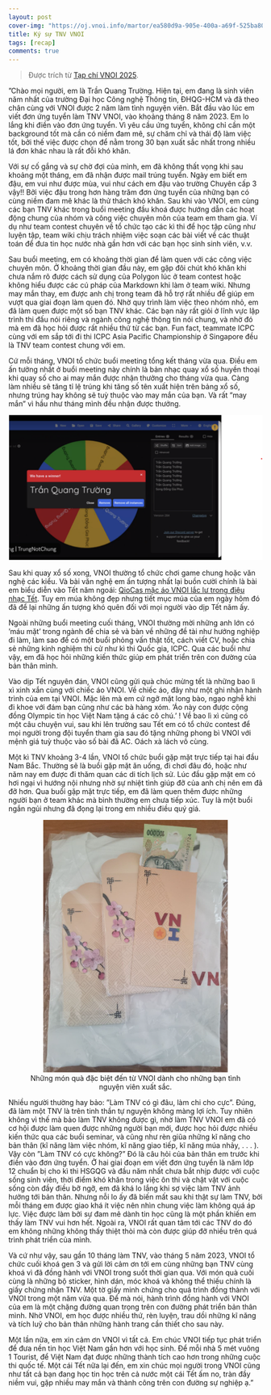 ```yaml
---
layout: post
cover-img: "https://oj.vnoi.info/martor/ea580d9a-905e-400a-a69f-525ba80f0c88.png"
title: Ký sự TNV VNOI
tags: [recap]
comments: true
---
```


> Được trích từ [Tạp chí VNOI 2025](https://drive.google.com/file/d/1pCXt4mniwHsiPEvW65ZkIpfMnaPLeqZn/view).

”Chào mọi người, em là Trần Quang Trường. Hiện tại, em đang là sinh viên năm nhất của trường Đại học Công nghệ Thông tin, ĐHQG-HCM và đã theo chân cùng với VNOI được 2 năm làm tình nguyện viên. Bắt đầu vào lúc em viết đơn ứng tuyển làm TNV VNOI, vào khoảng tháng 8 năm 2023. Em lo lắng khi điền vào đơn ứng tuyển. Vì yêu cầu ứng tuyển, không chỉ cần một background tốt mà cần có niềm đam mê, sự chăm chỉ và thái độ làm việc tốt, bởi thế việc được chọn để nằm trong 30 bạn xuất sắc nhất trong nhiều lá đơn khác nhau là rất đỗi khó khăn.

Với sự cố gắng và sự chờ đợi của mình, em đã không thất vọng khi sau khoảng một tháng, em đã nhận được mail trúng tuyển. Ngày em biết em đậu, em vui như được mùa, vui như cách em đậu vào trường Chuyên cấp 3 vậy!! Bởi việc đậu trong hơn hàng trăm đơn ứng tuyển của những bạn có cùng niềm đam mê khác là thử thách khó khăn. Sau khi vào VNOI, em cùng các bạn TNV khác trong buổi meeting đầu khoá được hướng dẫn các hoạt động chung của nhóm và công việc chuyên môn của team em tham gia. Ví dụ như team contest chuyên về tổ chức tạo các kì thi để học tập cũng như luyện tập, team wiki chịu trách nhiệm việc soạn các bài viết về các thuật toán để đưa tin học nước nhà gần hơn với các bạn học sinh sinh viên, v.v.

Sau buổi meeting, em có khoảng thời gian để làm quen với các công việc chuyên môn. Ở khoảng thời gian đầu này, em gặp đôi chút khó khăn khi chưa nắm rõ được cách sử dụng của Polygon lúc ở team contest hoặc không hiểu được các cú pháp của Markdown khi làm ở team wiki. Nhưng may mắn thay, em được anh chị trong team đã hỗ trợ rất nhiều để giúp em vượt qua giai đoạn làm quen đó. Nhờ quy trình làm việc theo nhóm nhỏ, em đã làm quen được một số bạn TNV khác. Các bạn này rất giỏi ở lĩnh vực lập trình thi đấu nói riêng và ngành công nghệ thông tin nói chung, và nhờ đó mà em đã học hỏi được rất nhiều thứ từ các bạn. Fun fact, teammate ICPC cùng với em sắp tới đi thi ICPC Asia Pacific Championship ở Singapore đều là TNV team contest chung với em.

Cứ mỗi tháng, VNOI tổ chức buổi meeting tổng kết tháng vừa qua. Điều em ấn tưởng nhất ở buổi meeting này chính là bản nhạc quay xổ số huyền thoại khi quay số cho ai may mắn được nhận thưởng cho tháng vừa qua. Càng làm nhiều sẽ tăng tỉ lệ trúng khi tăng số tên xuất hiện trên bảng xổ số, nhưng trúng hay không sẽ tuỳ thuộc vào may mắn của bạn. Và rất ”may mắn” vì hầu như tháng mình đều nhận được thưởng.

<p align="center">
  <img src="../assets/img/tnv-vnoi/gacha.png" alt="Image description">

</p>

Sau khi quay xổ số xong, VNOI thường tổ chức chơi game chung hoặc văn nghệ các kiểu. Và bài văn nghệ em ấn tượng nhất lại buồn cười chính là bài em biểu diễn vào Tết năm ngoái: [QioCas mặc áo VNOI lắc lư trong điệu nhạc Tết](https://www.youtube.com/watch?v=ImGf6zX7e2o). Tuy em múa không đẹp nhưng tiết mục múa của em ngày hôm đó đã để lại những ấn tượng khó quên đối với mọi người vào dịp Tết năm ấy.

Ngoài những buổi meeting cuối tháng, VNOI thường mời những anh lớn có ’máu mặt’ trong ngành để chia sẻ và bàn về những đề tài như hướng nghiệp đi làm, làm sao để có một buổi phỏng vấn thật tốt, cách viết CV, hoặc chia sẻ những kinh nghiệm thi cử như kì thi Quốc gia, ICPC. Qua các buổi như vậy, em đã học hỏi những kiến thức giúp em phát triển trên con đường của bản thân mình.

Vào dịp Tết nguyên đán, VNOI cũng gửi quà chúc mừng tết là những bao lì xì xinh xắn cùng với chiếc áo VNOI. Về chiếc áo, đây như một ghi nhận hành trình của em tại VNOI. Mặc lên mà em cứ ngỡ mặt long bào, ngạo nghễ khi đi khoe với đám bạn cũng như các bà hàng xóm. ’Áo này con được cộng đồng Olympic tin học Việt Nam tặng á các cô chú.’ ! Về bao lì xì cũng có một câu chuyện vui, sau khi lên trường sau Tết em có tổ chức contest để mọi người trong đội tuyển tham gia sau đó tặng những phong bì VNOI với mệnh giá tuỳ thuộc vào số bài đã AC. Oách xà lách vô cùng.

Một kì TNV khoảng 3-4 lần, VNOI tổ chức buổi gặp mặt trực tiếp tại hai đầu Nam Bắc. Thường sẽ là buổi gặp mặt ăn uống, đi chơi đâu đó, hoặc như năm nay em được đi thăm quan các di tích lịch sử. Lúc đầu gặp mặt em có hơi ngại vì hướng nội nhưng nhờ sự nhiệt tình giúp đỡ của anh chị nên em đã đỡ hơn. Qua buổi gặp mặt trực tiếp, em đã làm quen thêm được những người bạn ở team khác mà bình thường em chưa tiếp xúc. Tuy là một buổi ngắn ngủi nhưng đã đọng lại trong em nhiều điều quý giá.

<figure align="center">
  <img src="../assets/img/tnv-vnoi/ao-vnoi.png" alt="Image description" height="500">
  <figcaption>Những món quà đặc biệt đến từ VNOI dành cho những bạn tình nguyện viên xuất sắc.</figcaption>
</figure>

Nhiều người thường hay bảo: ”Làm TNV có gì đâu, làm chi cho cực”. Đúng, đã làm một TNV là trên tinh thần tự nguyện không màng lợi ích. Tuy nhiên không vì thế mà bảo làm TNV không được gì, nhờ làm TNV VNOI em đã có cơ hội được làm quen được những người bạn mới, được học hỏi được nhiều kiến thức qua các buổi seminar, và cũng như rèn giũa những kĩ năng cho bản thân (kĩ năng làm việc nhóm, kĩ năng giao tiếp, kĩ năng múa nhảy, . . . ). Vậy còn ”Làm TNV có cực không?” Đó là câu hỏi của bản thân em trước khi điền vào đơn ứng tuyển. Ở hai giai đoạn em viết đơn ứng tuyển là năm lớp 12 chuẩn bị cho kì thi HSGQG và đầu năm nhất chưa bắt nhịp được với cuộc sống sinh viên, thời điểm khó khăn trong việc ôn thi và chật vật với cuộc sống còn đầy điều bỡ ngỡ, em đã khá lo lắng khi sợ việc làm TNV ảnh hưởng tới bản thân. Nhưng nỗi lo ấy đã biến mất sau khi thật sự làm TNV, bởi mỗi tháng em được giao khá ít việc nên nhìn chung việc làm không quá áp lực. Việc được làm bởi sự đam mê dành tin học cũng là một phần khiến em thấy làm TNV vui hơn hết. Ngoài ra, VNOI rất quan tâm tới các TNV do đó em không những không thấy thiệt thòi mà còn được giúp đỡ nhiều trên quá trình phát triển của mình.

Và cứ như vậy, sau gần 10 tháng làm TNV, vào tháng 5 năm 2023, VNOI tổ chức cuối khoá gen 3 và gửi lời cảm ơn tới em cùng những bạn TNV cùng khoá vì đã đồng hành với VNOI trong suốt thời gian qua. Với món quà cuối cùng là những bộ sticker, hình dán, móc khoá và không thể thiếu chính là giấy chứng nhận TNV. Một tờ giấy minh chứng cho quá trình đồng thành với VNOI trong một năm vừa qua. Để mà nói, hành trình đồng hành với VNOI của em là một chặng đường quan trọng trên con đường phát triển bản thân mình. Nhờ VNOI, em học được nhiều thứ, rèn luyện, trau dồi những kĩ năng và tích luỹ cho bản thân những hành trang cần thiết cho sau này.

Một lần nữa, em xin cảm ơn VNOI vì tất cả. Em chúc VNOI tiếp tục phát triển để đưa nền tin học Việt Nam gần hơn với học sinh. Để mỗi nhà 5 mét vuông 1 Tourist, để Việt Nam đạt được những thành tích cao hơn trong những cuộc thi quốc tế. Một cái Tết nữa lại đến, em xin chúc mọi người trong VNOI cũng như tất cả bạn đang học tin học trên cả nước một cái Tết ấm no, tràn đầy niềm vui, gặp nhiều may mắn và thành công trên con đường sự nghiệp ạ.”
